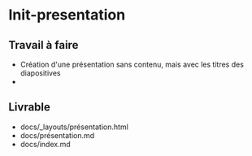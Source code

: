 # Init-presentation 

## Travail à faire
- Création d'une présentation sans contenu, mais avec les titres des diapositives 
- 
## Livrable
- docs/_layouts/présentation.html
- docs/présentation.md
- docs/index.md 